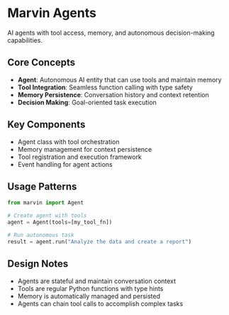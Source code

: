# Marvin Agents

AI agents with tool access, memory, and autonomous decision-making capabilities.

## Core Concepts

- **Agent**: Autonomous AI entity that can use tools and maintain memory
- **Tool Integration**: Seamless function calling with type safety
- **Memory Persistence**: Conversation history and context retention
- **Decision Making**: Goal-oriented task execution

## Key Components

- Agent class with tool orchestration
- Memory management for context persistence  
- Tool registration and execution framework
- Event handling for agent actions

## Usage Patterns

```python
from marvin import Agent

# Create agent with tools
agent = Agent(tools=[my_tool_fn])

# Run autonomous task
result = agent.run("Analyze the data and create a report")
```

## Design Notes

- Agents are stateful and maintain conversation context
- Tools are regular Python functions with type hints
- Memory is automatically managed and persisted
- Agents can chain tool calls to accomplish complex tasks 